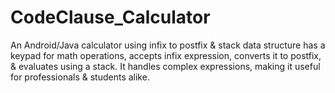 # CodeClause_Calculator
An Android/Java calculator using infix to postfix &amp; stack data structure has a keypad for math operations, accepts infix expression, converts it to postfix, &amp; evaluates using a stack. It handles complex expressions, making it useful for professionals &amp; students alike.
